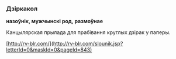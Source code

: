 ### Дзіркакол
**назоўнік, мужчынскі род, размоўнае**

Канцылярская прылада для прабівання круглых дзірак у паперы.

<a rel="author">[http://rv-blr.com/](http://rv-blr.com/slounik.jsp?letterId=0&maskId=0&pageId=843)</a>
